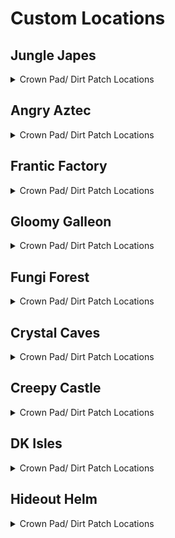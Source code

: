 # Custom Locations 

## Jungle Japes
<details>
<summary>Crown Pad/ Dirt Patch Locations</summary>

| Map | Name | Logic |
| --- | ---- | ----- |
| Jungle Japes | Near Funky |  | 
| Jungle Japes | On Painting Hill | ((l.handstand and l.islanky) or (l.twirl and l.istiny) or l.CanMoonkick() or ((l.phasewalk or l.generalclips) and (l.istiny or l.isdiddy))) | 
| Jungle Japes | Next to level entrance |  | 
| Jungle Japes | On Tree (Starting Area) |  | 
| Jungle Japes | Next to first tunnel entrance |  | 
| Jungle Japes | Diddy Cavern |  | 
| Jungle Japes | Inside Diddy's Cavern |  | 
| Jungle Japes | Inside the first tunnel - later half |  | 
| Jungle Japes | Painting Hill | (l.handstand and l.islanky) or l.CanMoonkick() or ((l.phasewalk or l.generalclips) and (l.istiny or l.isdiddy)) | 
| Jungle Japes | Shellhive Island |  | 
| Jungle Japes | Near Stump |  | 
| Jungle Japes | Near Log |  | 
| Jungle Japes | Near the Vine Pit |  | 
| Jungle Japes | Vine Pit |  | 
| Jungle Japes | Lanky Alcove Hill | (l.handstand and l.lanky) or (l.phasewalk and (l.isdiddy or l.istiny)) | 
| Jungle Japes | On the useless Lanky ramp | (l.handstand and l.islanky) or l.phasewalk | 
| Jungle Japes | Cranky-tunnel Crossing |  | 
| Jungle Japes | In the Rambi Cave |  | 
| Jungle Japes | Fairy Pool |  | 
| Jungle Japes | Behind Lanky Hut |  | 
| Jungle Japes | Behind DK Hut (1) |  | 
| Jungle Japes | Next to DK hut (2) |  | 
| Jungle Japes | Behind Storm Area Shop (1) |  | 
| Jungle Japes | Behind Storm Area Shop (2) |  | 
| Jungle Japes | Minecart Alcove |  | 
| Jungle Japes | Near High Shop |  | 
| Jungle Japes | Behind Diddy's Mountain |  | 
| Jungle Japes | Near Kong Cage |  | 
| Jungle Japes | Near Cannon to Diddy-freeing cage |  | 
| Jungle Japes | Behind the Mountain |  | 
| Jungle Japes | Near Cannon Platform |  | 
| Jungle Japes | In Troff 'n' Scoff Alcove |  | 
| Jungle Japes | Lower River |  | 
| Jungle Japes | Behind Chunky Boulder |  | 
| Japes Under Ground | Underground: Behind Cannon |  | 
| Japes Under Ground | Underground: Near Vines |  | 
| Japes Lanky Cave | Painting Room: Near Peg |  | 
| Japes Mountain | Mountain: Near Entrance (Ground) |  | 
| Japes Mountain | Mountain: Near Entrance (High) |  | 
| Japes Mountain | Mountain: On Barrel |  | 
| Japes Mountain | Mountain: Near HiLo Machine | (l.charge and l.isdiddy) or l.phasewalk, group=5 | 
| Japes Mountain | Mountain: Under Conveyor | (l.CanSlamSwitch(Levels.JungleJapes, 1) and l.isdiddy) or l.phasewalk | 
| Japes Tiny Hive | Shell: Main Room |  | 
| Japes Tiny Hive | Shell: 1st Room |  | 
| Japes Tiny Hive | Shell: 3rd Room | (l.CanSlamSwitch(Levels.JungleJapes, 1) or l.phasewalk) and l.tiny | 
</details>

## Angry Aztec
<details>
<summary>Crown Pad/ Dirt Patch Locations</summary>

| Map | Name | Logic |
| --- | ---- | ----- |
| Aztec Tiny Temple | Tiny Temple: Vulture Room | l.CanSlamSwitch(Levels.AngryAztec, 1) and l.grape and l.islanky | 
| Angry Aztec | Oasis |  | 
| Aztec Chunky5DTemple | Chunky 5DT | ((l.pineapple and l.ischunky) or l.phasewalk) | 
| Aztec Tiny Temple | Tiny Temple: Main room back-left |  | 
| Aztec Tiny Temple | Tiny Temple: Starting Room (Low) |  | 
| Aztec Tiny Temple | Tiny Temple: Starting Room (High) | l.CanSlamSwitch(Levels.AngryAztec, 1) and l.diddy | 
| Aztec Tiny Temple | Tiny Temple: Kong Free Room |  | 
| Aztec Tiny Temple | Tiny Temple: Next to Tiny cage |  | 
| Angry Aztec | Entrance tunnel - near DK door |  | 
| Angry Aztec | Blueprint Room | l.phasewalk or (l.hasMoveSwitchsanity(Switches.AztecBlueprintDoor, False) and ((l.strongKong and l.isdonkey) or (l.twirl and l.istiny))) | 
| Angry Aztec | Near Oasis Sand |  | 
| Angry Aztec | Behind Tiny Temple |  | 
| Angry Aztec | Next to Tiny Temple - left |  | 
| Angry Aztec | Next to Tiny Temple - right |  | 
| Angry Aztec | On Tiny Temple | (l.jetpack and l.diddy) or l.CanMoonkick(), group=1 | 
| Angry Aztec | Near Oasis Shop |  | 
| Angry Aztec | Behind Llama Cage |  | 
| Angry Aztec | Near Hunky Chunky Barrel |  | 
| Angry Aztec | Next to Chunky Cage (1) |  | 
| Angry Aztec | Next to Chunky Cage (2) |  | 
| Angry Aztec | Behind Chunky Cage |  | 
| Angry Aztec | Near Llama Temple (Left) |  | 
| Angry Aztec | Near Llama Temple (Right) |  | 
| Angry Aztec | Next to Llama Temple |  | 
| Angry Aztec | On Llama Temple | (l.jetpack and l.diddy) or l.CanMoonkick(), group=3 | 
| Angry Aztec | On Llama Temple (1) | (l.jetpack and l.diddy) or l.CanMoonkick() | 
| Angry Aztec | Near Sealed Quicksand Tunnel Shop |  | 
| Angry Aztec | On 5-Door Temple | (l.jetpack and l.diddy) or l.CanMoonkick(), group=3 | 
| Angry Aztec | Near Sealed Quicksand Tunnel Exterior Warp |  | 
| Angry Aztec | Near Vulture Cage | l.vines or (l.jetpack and l.diddy) or l.CanMoonkick() | 
| Angry Aztec | Under Vulture Cage |  | 
| Angry Aztec | Next to Snide |  | 
| Angry Aztec | Behind Gong-tower |  | 
| Angry Aztec | Left of Gong-tower |  | 
| Angry Aztec | Near Gong Tower |  | 
| Angry Aztec | Sealed Quicksand Tunnel |  | 
| Aztec Donkey5DTemple | DK 5DT: Dead End | (l.coconut and l.isdonkey) or l.phasewalk, group=7 | 
| Aztec Diddy5DTemple | Diddy 5DT: Dead End | (l.peanut and l.isdiddy) or l.phasewalk | 
| Aztec Lanky5DTemple | Lanky 5DT: Dead End | (l.grape and l.islanky) or l.phasewalk, group=7 | 
| Aztec Lanky5DTemple | Lanky 5DT: Near Vanilla Balloon | (l.grape and l.islanky) or l.phasewalk | 
| Aztec Tiny5DTemple | Tiny 5DT: Dead End | (l.feather and l.istiny) or l.phasewalk, group=7 | 
| Aztec Chunky5DTemple | Chunky 5DT: Path Split (1) | (l.pineapple and l.ischunky) or l.phasewalk | 
| Aztec Chunky5DTemple | Chunky 5DT: Path Split (2) | (l.pineapple and l.ischunky) or l.phasewalk | 
| Aztec Llama Temple | Llama Temple: Llama Right |  | 
| Aztec Llama Temple | Llama Temple Entrance |  | 
| Aztec Llama Temple | Llama Temple: Next to Llama Right |  | 
| Aztec Llama Temple | Llama Temple: Next to Llama Left |  | 
| Aztec Llama Temple | Llama Temple: Llama Left |  | 
| Aztec Llama Temple | Llama Temple: Matching Room | (l.grape and l.lanky) or l.phasewalk | 
| Aztec Llama Temple | In the Water | Events.AztecLlamaSpit in l.Events and l.HasGun(Kongs.any) and l.swim and l.scope and ((l.istiny and l.settings.krusha_kong == Kongs.tiny) or (not l.istiny)) | 
| Aztec Llama Temple | Llama Temple: Snoop Switch |  | 
| Aztec Llama Temple | Llama Temple: Lava Room |  | 
</details>

## Frantic Factory
<details>
<summary>Crown Pad/ Dirt Patch Locations</summary>

| Map | Name | Logic |
| --- | ---- | ----- |
| Frantic Factory | Under R and D Grate (1) | (l.grab and l.donkey) or l.CanAccessRNDRoom() | 
| Frantic Factory | Dark Room | ((l.punch and l.chunky) or l.phasewalk) | 
| Frantic Factory | Foyer Carpet |  | 
| Frantic Factory | Middle of Entrance Room |  | 
| Frantic Factory | Clock-in room left |  | 
| Frantic Factory | Clock-in room right |  | 
| Frantic Factory | Near Hatch |  | 
| Frantic Factory | Hatch Pole Center |  | 
| Frantic Factory | Hatch Pole Bottom |  | 
| Frantic Factory | Tunnel to production room |  | 
| Frantic Factory | Production Room Lower Section |  | 
| Frantic Factory | Under High Conveyors |  | 
| Frantic Factory | Past Tiny Production Bonus | l.twirl and l.tiny, group=1) | 
| Frantic Factory | On Production outside box |  | 
| Frantic Factory | Storage Room Corner |  | 
| Frantic Factory | Cranky and Candy Room |  | 
| Frantic Factory | Near Candy |  | 
| Frantic Factory | Dark Room Corner | (l.punch and l.chunky) or l.phasewalk, group=4 | 
| Frantic Factory | Arcade Room Bench |  | 
| Frantic Factory | Next to DK Arcade |  | 
| Frantic Factory | Near Snide (1) |  | 
| Frantic Factory | Near Snide (2) |  | 
| Frantic Factory | Right Corridor |  | 
| Frantic Factory | Number Game |  | 
| Frantic Factory | Under Block Tower Stairs |  | 
| Frantic Factory | On Diddy's Block Tower | (l.spring or l.CanMoonkick()) | 
| Frantic Factory | Block Tower Lower Bonus |  | 
| Frantic Factory | Funky Room (1) |  | 
| Frantic Factory | Funky Room (2) |  | 
| Frantic Factory | Funky Room (3) |  | 
| Frantic Factory | Near Funky |  | 
| Frantic Factory | Piano Room | (l.trombone and l.lanky) or l.CanAccessRNDRoom() | 
| Frantic Factory | In Lanky's Piano Room | ((l.trombone and l.islanky) or l.CanAccessRNDRoom()) | 
| Frantic Factory | Diddy R and D | (l.guitar and l.diddy) or l.CanAccessRNDRoom() | 
| Frantic Factory | In Diddy's Pincode enemies room | ((l.guitar and l.isdiddy) or l.CanAccessRNDRoom()) | 
| Frantic Factory | Chunky R and D | (l.triangle and l.chunky and l.punch) or l.CanAccessRNDRoom() | 
| Frantic Factory | In front of Chunky's toy boss room | ((l.punch and l.ischunky) or l.CanAccessRNDRoom()) | 
| Frantic Factory | Near Car Race | (l.mini and l.istiny) or l.phasewalk) | 
| Frantic Factory | Tiny race entry area | ((l.mini and l.istiny) or l.phasewalk) | 
| Frantic Factory | R and D lever room - by Tiny's barrel |  | 
| Frantic Factory | Under R and D Grate (2) | (l.grab and l.donkey) or l.phasewalk or l.generalclips | 
| Factory Crusher | Crusher: Central Safehaven | (l.strongKong and l.isdonkey) or l.phasewalk or l.generalclips | 
| Factory Power Hut | Power Shed: Corner |  | 
</details>

## Gloomy Galleon
<details>
<summary>Crown Pad/ Dirt Patch Locations</summary>

| Map | Name | Logic |
| --- | ---- | ----- |
| Gloomy Galleon | Under Cranky | (l.punch and l.chunky) or l.phasewalk or l.CanSkew(False) | 
| Galleon Lighthouse | Lighthouse: Interior Rear |  | 
| Gloomy Galleon | Near Cactus |  | 
| Gloomy Galleon | Next to Cannonball - in front | l.CanGetOnCannonGamePlatform() | 
| Gloomy Galleon | Next to Cannonball - behind | l.CanGetOnCannonGamePlatform() | 
| Gloomy Galleon | Next to cannon in cannonball room | l.CanGetOnCannonGamePlatform() | 
| Gloomy Galleon | Entrance tunnel - under tag barrel |  | 
| Gloomy Galleon | Near Chest Cannon (1) |  | 
| Gloomy Galleon | Near Chest Cannon (2) |  | 
| Gloomy Galleon | Near Chest GB Tunnel |  | 
| Gloomy Galleon | Behind Punch GB Chest (1) |  | 
| Gloomy Galleon | Behind Punch GB Chest (2) |  | 
| Gloomy Galleon | Behind the ship you shoot onto with the cannon |  | 
| Galleon2DShip | Galleon Lanky 2DS Inside Chest |  | 
| Gloomy Galleon | Left of Cranky |  | 
| Gloomy Galleon | In front of Cranky |  | 
| Gloomy Galleon | Near Bridge Warp 3 |  | 
| Gloomy Galleon | On Lighthouse Platform (Rocketbarrel) |  | 
| Gloomy Galleon | On Lighthouse Platform (Baboon Blast) |  | 
| Gloomy Galleon | Next to Lighthouse ladder |  | 
| Gloomy Galleon | Lighthouse: Under Enguarde Box | Events.LighthouseEnguarde in l.Events | 
| Gloomy Galleon | In Enguarde Alcove | Events.LighthouseEnguarde in l.Events | 
| Gloomy Galleon | In Front of Mermaid Palace | Events.LighthouseEnguarde in l.Events | 
| Gloomy Galleon | On Rocketbarrel platform |  | 
| Gloomy Galleon | Blueprint Alcove |  | 
| Gloomy Galleon | Behind Snide's |  | 
| Gloomy Galleon | Shipyard: On top of Tiny Submarine | Events.ShipyardEnguarde in l.Events | 
| Gloomy Galleon | In the Shipwreck with Replenishables | Events.ShipyardEnguarde in l.Events | 
| Gloomy Galleon | Behind Musical Cactus | Events.ShipyardEnguarde in l.Events | 
| Gloomy Galleon | On Top of Mechfish Grate | Events.ShipyardEnguarde in l.Events | 
| Gloomy Galleon | On Gold Tower | ((l.balloon and l.islanky) and Events.WaterRaised in l.Events or l.advanced_platforming) or l.CanMoonkick() | 
| Gloomy Galleon | Galleon Treasure Room UnderWater | Events.ShipyardTreasureRoomOpened in l.Events | 
| Galleon Sick Bay | Seasick Ship: Left of Cannon |  | 
| Galleon Sick Bay | Sick Bay: Chunky ship entrance |  | 
| Galleon Sick Bay | Seasick Ship: Right of Cannon |  | 
| Galleon Sick Bay | Sick Bay: Chunky ship - back left corner |  | 
| Galleon Sick Bay | Sick Bay: Chunky ship - behind the non-alcoholic tower | ((l.punch and l.ischunky) or l.phasewalk) | 
| Galleon Sick Bay | Seasick Ship: Behind Spinning Barrels | (l.punch and l.ischunky) or l.phasewalk | 
| Galleon Lighthouse | Lighthouse: Bottom Left |  | 
| Galleon Lighthouse | Lighthouse: Back Right |  | 
| Galleon Lighthouse | Lighthouse: Behind Whomp's Fortress floor 2 |  | 
| Galleon Lighthouse | Lighthouse: On top of Whomp's Fortress |  | 
</details>

## Fungi Forest
<details>
<summary>Crown Pad/ Dirt Patch Locations</summary>

| Map | Name | Logic |
| --- | ---- | ----- |
| Fungi Forest | Giant Mushroom High Ladder Platform |  | 
| Fungi Forest | Front of Beanstalk |  | 
| Fungi Forest | Mill Grass |  | 
| Fungi Forest | Near Well |  | 
| Fungi Forest | Behind Clock |  | 
| Fungi Forest | In front of Clock |  | 
| Fungi Forest | Near Blue Tunnel |  | 
| Fungi Forest | Near Snide's HQ | (l.TimeAccess(Regions.MillArea, Time.Day)) | 
| Fungi Forest | Behind Diddy Barn |  | 
| Fungi Forest | Left of Diddy Barn |  | 
| Fungi Forest | Next to Diddy Pad |  | 
| Fungi Forest | Behind Dark Attic |  | 
| Fungi Forest | Near Mill Tag |  | 
| Fungi Forest | Near Well Exit |  | 
| Fungi Forest | Near Winch |  | 
| Fungi Forest | Near Mill Punch Door |  | 
| Fungi Forest | Next to Crusher Output |  | 
| Fungi Forest | En route to DK Barn |  | 
| Fungi Forest | Right of DK Barn |  | 
| Fungi Forest | Far Right of DK Barn |  | 
| Fungi Forest | Behind DK Barn |  | 
| Fungi Forest | Far Left of DK Barn |  | 
| Fungi Forest | Near DK Barn |  | 
| Fungi Forest | Near Funky with the fenced in Chunky coins | (l.TimeAccess(Regions.WormArea, Time.Night) or l.phasewalk) | 
| Fungi Forest | On the Tomato Field |  | 
| Fungi Forest | Near Funky's |  | 
| Fungi Forest | Near Beanstalk Area Entrance |  | 
| Fungi Forest | Near Beanstalk |  | 
| Fungi Forest | Near Beanstalk Mini Monkey |  | 
| Fungi Forest | Near Giant Mushroom |  | 
| Fungi Forest | Near Yellow Tunnel |  | 
| Fungi Forest | Near Cranky |  | 
| Fungi Forest | Near Lower Baboon Blast Ladder |  | 
| Fungi Forest | Near Baboon Blast |  | 
| Fungi Forest | Above Upper Baboon Blast Ladder |  | 
| Fungi Forest | Highest Giant Mushroom Platform |  | 
| Fungi Forest | Behind Rabbit |  | 
| Fungi Forest | Next to Rabbit's house |  | 
| Fungi Forest | Under Owl Tree |  | 
| Fungi Forest | Under the Owl Tree |  | 
| Fungi Forest | Near Owl Tree |  | 
| Fungi Forest | Near Owl Rocketbarrel (1) |  | 
| Fungi Forest | Near Owl Rocketbarrel (2) |  | 
| Fungi Forest | Top of Owl Tree | ((l.jetpack and l.isdiddy) or l.CanMoonkick()) | 
| Fungi Forest | On Mill |  | 
| Forest Anthill | Anthill: Orange Platform |  | 
| Forest Winch Room | Winch Room: Opposite Entrance |  | 
| Fungi Forest | Near Thornvine Barn |  | 
| Forest Thornvine Barn | DK Barn: Near Entrance |  | 
| Forest Thornvine Barn | DK Barn: Near Ladder |  | 
| Forest Thornvine Barn | Thornvine Barn: Next to ladder |  | 
| Forest Thornvine Barn | In Thornvine Barn |  | 
| Forest Mill Front | Mill Front: Near Conveyor |  | 
| Forest Mill Front | Mill Front: Near Mini Monkey |  | 
| Forest Mill Front | near DK's levers |  | 
| Forest Mill Back | Mill Back: near Chunky's coins |  | 
| Forest Giant Mushroom | Giant Mushroom: Near Tiny Bonus |  | 
| Forest Giant Mushroom | Giant Mushroom: Near Gun Switches |  | 
| Forest Giant Mushroom | Giant Mushroom: Near Bottom Cannon |  | 
| Forest Giant Mushroom | Giant Mushroom: Near Night Door Vines |  | 
| Forest Giant Mushroom | Giant Mushroom: Next to a cannon | ((l.istiny and l.twirl) or (l.isdonkey and l.settings.krusha_kong != Kongs.donkey)) | 
| Forest Giant Mushroom | Giant Mushroom: Next to the cannon below the night door |  | 
| Forest Giant Mushroom | Giant Mushroom: On Top Viney Platform |  | 
| Forest Mill Attic | Mill Attic: Near Box |  | 
| Forest Lanky Zingers Room | Mushroom Leap: Opposite Entrance |  | 
| Forest Lanky Mushrooms Room | Mushroom Slam: Opposite Entrance |  | 
| Forest Chunky Face Room | Face Puzzle: Near Puzzle |  | 
| Forest Mill Back | Mill Rear: Near Thatch |  | 
| Forest Spider | Spider: Opposite Entrance |  | 
</details>

## Crystal Caves
<details>
<summary>Crown Pad/ Dirt Patch Locations</summary>

| Map | Name | Logic |
| --- | ---- | ----- |
| Caves Rotating Cabin | Rotating Room: Left Portion | l.Slam and l.isdonkey | 
| Crystal Caves | Giant Kosha Room |  | 
| Crystal Caves | In Tiny Ice Shield | ((Events.CavesMonkeyportAccess in l.Events or l.CanPhaseswim())) | 
| Crystal Caves | In Chunky Ice Shield | Events.CavesLargeBoulderButton in l.Events or l.CanPhaseswim() or l.generalclips | 
| Crystal Caves | On 5DI Pillar | (l.jetpack and l.isdiddy) or (l.twirl and l.istiny and l.settings.krusha_kong != Kongs.tiny) | 
| Crystal Caves | On top of the Igloo |  | 
| Crystal Caves | Under tag barrel near igloo |  | 
| Crystal Caves | In front of Igloo | (l.HasGun(Kongs.any) and ((l.istiny and l.settings.krusha_kong == Kongs.tiny) or (not l.istiny))) or l.Slam | 
| Crystal Caves | In Hidden Bonus Room |  | 
| Crystal Caves | Near Primate Punch wall opposite cranky |  | 
| Crystal Caves | In Giant Boulder Room |  | 
| Crystal Caves | In front of Cranky |  | 
| Crystal Caves | Near Ice Castle Tag (1) |  | 
| Crystal Caves | Near Ice Castle Tag (2) |  | 
| Crystal Caves | Near Ice Castle Tag (3) |  | 
| Crystal Caves | Next to Ice Castle |  | 
| Crystal Caves | On Ice Castle | (l.balloon and l.islanky) or (l.jetpack and l.isdiddy) or l.advanced_platforming | 
| Crystal Caves | Near Small Boulder |  | 
| Crystal Caves | Near Primate Punch wall near snide |  | 
| Crystal Caves | Near Snide's HQ |  | 
| Crystal Caves | Under Small Boulder |  | 
| Crystal Caves | Near Primate Punch wall near entrance |  | 
| Crystal Caves | Near Gorilla Gone Room |  | 
| Crystal Caves | In Gorilla Gone Room | (l.punch and l.chunky) or l.phasewalk or l.CanPhaseswim() | 
| Crystal Caves | Near Kasplat Spire |  | 
| Crystal Caves | Near Funky's |  | 
| Crystal Caves | Near Funky under Diddy's barrel |  | 
| Crystal Caves | Hidden Kasplat Room |  | 
| Crystal Caves | Near lanky's 1DC - lower |  | 
| Crystal Caves | Near 1DC Headphones |  | 
| Crystal Caves | Next to Lanky 1DC - upper |  | 
| Crystal Caves | Next to Donkey 1DC - left |  | 
| Crystal Caves | Near Rotating Room (1) |  | 
| Crystal Caves | Near Rotating Room (2) |  | 
| Crystal Caves | High Cabin Kasplat Platform |  | 
| Crystal Caves | Near Rotating Room Rocketbarrel |  | 
| Crystal Caves | Near Tiny 5DC |  | 
| Crystal Caves | Near Tag barrel at 5D Cabin |  | 
| Crystal Caves | Near Diddy Upper 5DC |  | 
| Crystal Caves | Near Diddy top 5D Cabin door |  | 
| Caves Diddy Igloo | Diddy 5DI: Center |  | 
| Caves Donkey Igloo | DK 5DI: Behind Maze |  | 
| Caves Lanky Igloo | Lanky 5DI: High Platform | ((l.balloon or l.advanced_platforming) and l.islanky) or (l.advanced_platforming and (l.isdiddy or l.istiny)) | 
| Caves Tiny Igloo | Tiny 5DI: Opposite Entrance |  | 
| Caves Lanky Cabin | Lanky 1DC: Carpet |  | 
| Caves Chunky Cabin | Chunky 5DC: Back Left Corner |  | 
| Caves Diddy Upper Cabin | Diddy Upper 5DC: Right |  | 
| Caves Donkey Cabin | DK 5DC: Opposite Entrance |  | 
| Caves Frozen Castle | Frozen Castle: Next to Slam Puzzle - left |  | 
| Caves Frozen Castle | Frozen Castle: Next to Slam Puzzle - right |  | 
| Caves Tiny Cabin | Tiny Cabin: Interior | l.oranges, group=1) | 
</details>

## Creepy Castle
<details>
<summary>Crown Pad/ Dirt Patch Locations</summary>

| Map | Name | Logic |
| --- | ---- | ----- |
| Castle Greenhouse | Greenhouse: Center | l.islanky or l.settings.free_trade_items | 
| Creepy Castle | Top of Castle near shop |  | 
| Castle Greenhouse | Greenhouse: Dead End (1) |  | 
| Castle Greenhouse | Greenhouse: Dead End (2) |  | 
| Castle Greenhouse | Greenhouse: GB Box |  | 
| Castle Greenhouse | Greenhouse: Dead End (3) |  | 
| Creepy Castle | Near Tree |  | 
| Creepy Castle | Next to Lanky coin tree (near catacombs door) |  | 
| Creepy Castle | Near Crypt Entrance (1) |  | 
| Creepy Castle | Near Crypt Entrance (2) |  | 
| Creepy Castle | Near Crypt Entrance (3) |  | 
| Creepy Castle | Between the catacombs door and Tiny Kasplat |  | 
| Creepy Castle | Near the Catacombs Door |  | 
| Creepy Castle | Upper Gravestone |  | 
| Creepy Castle | Near Dungeon Tunnel Steps |  | 
| Creepy Castle | Near Dungeon Tunnel |  | 
| Creepy Castle | Near Kasplat Pole |  | 
| Creepy Castle | Next to the Drawing Drawbridge |  | 
| Creepy Castle | Near Lower Rocketbarrel |  | 
| Creepy Castle | Near Lower Tag Barrel |  | 
| Creepy Castle | Near Headphones |  | 
| Creepy Castle | Near Drawbridge Exit |  | 
| Creepy Castle | Near Cranky |  | 
| Creepy Castle | Near Shed |  | 
| Creepy Castle | Next to Greenhouse |  | 
| Creepy Castle | Near Wind Tower (1) |  | 
| Creepy Castle | Top of Castle near fence |  | 
| Creepy Castle | Near Snide's HQ |  | 
| Creepy Castle | On Wind Tower | l.jetpack and l.isdiddy, group=5) | 
| Castle Ballroom | Ballroom: Near Left Candle |  | 
| Castle Ballroom | Ballroom: Near Right Candle |  | 
| Castle Ballroom | Ballroom - Back Left |  | 
| Castle Ballroom | Ballroom - Back Right |  | 
| Castle Dungeon | Dungeon: Near Diddy Room Entrance |  | 
| Castle Dungeon | Dungeon: DK Dungeon Room | (l.CanSlamSwitch(Levels.CreepyCastle, 3) and l.donkey) or l.phasewalk | 
| Castle Dungeon | Dungeon: Under the chunky balloon without coins | ((l.punch and l.ischunky) or l.phasewalk) | 
| Castle Shed | Shed: Near Entrance |  | 
| Castle Lower Cave | Crypt Hub: Lower Portion |  | 
| Castle Lower Cave | Crypt Hub: Behind Lanky Crypt |  | 
| Castle Lower Cave | Crypt Hub: Near Funky's |  | 
| Castle Lower Cave | Behind Mausoleum Entrance |  | 
| Castle Crypt | 3Kong crypt entrance |  | 
| Castle Crypt | Chunky Crypt: Near Coffin | (l.pineapple and l.ischunky) or l.phasewalk, group=3 | 
| Castle Crypt | Diddy Crypt: Near Coffin | (l.peanut and l.isdiddy) or l.phasewalk, group=3 | 
| Castle Mausoleum | 2kong crypt entrance |  | 
| Castle Mausoleum | Lanky Crypt: Lanky Tunnel |  | 
| Castle Upper Cave | Tunnel: Near Pit |  | 
| Castle Upper Cave | Tunnel: Near Candy's |  | 
| Castle Library | Library: Enemy Gauntlet Room |  | 
| Castle Library | Library: Flying Book Room |  | 
| Castle Museum | Museum: Near Race |  | 
| Castle Museum | Museum - Pillar Front | ((l.monkeyport and l.istiny) or l.phasewalk) | 
| Castle Museum | Museum - Pillar Back Right | ((l.monkeyport and l.istiny) or l.phasewalk) | 
| Castle Museum | Museum: Behind Pillar | (l.monkeyport and l.istiny) or l.phasewalk | 
| Castle Museum | Museum - Pillar Back Left | ((l.monkeyport and l.istiny) or l.phasewalk) | 
| Castle Museum | Museum: Main Room |  | 
| Castle Trash Can | Trash Can: Near Cheese |  | 
| Castle Tree | Tree: Starting Room |  | 
</details>

## DK Isles
<details>
<summary>Crown Pad/ Dirt Patch Locations</summary>

| Map | Name | Logic |
| --- | ---- | ----- |
| Isles Snide Room | Snide's Room: Under Rock | l.chunky and l.barrels | 
| Fungi Forest Lobby | Fungi Lobby: Gorilla Gone Box | ((l.coconut and l.peanut and l.grape and l.feather and l.pineapple and l.donkey and l.diddy and l.lanky and l.tiny) or l.phasewalk) and l.chunky and l.gorillaGone | 
| Isles | Front of Fungi Building |  | 
| Isles | On Aztec Building |  | 
| Isles | Under Caves Lobby Entrance |  | 
| Creepy Castle Lobby | Castle Lobby: Center | ((l.chunky and l.balloon and l.islanky and l.barrels) or l.CanMoonkick() or (l.advanced_platforming and l.istiny and l.twirl and l.settings.krusha_kong != Kongs.tiny)) | 
| Training Grounds | Banana Hoard | (l.vines or l.CanMoonkick() or l.phasewalk) | 
| Training Grounds | Training Grounds Rear Tunnel |  | 
| KLumsy | Back of Prison |  | 
| Isles | Behind Fungi Building |  | 
| Isles | Fungi Platform |  | 
| Isles | Waterfall Platform |  | 
| Isles | Near Caves Lobby Tree (1) |  | 
| Isles | Near K. Rool |  | 
| Isles | Near Fungi Cannon |  | 
| Isles | In Fungi Boulder | (l.settings.open_lobbies or Events.GalleonKeyTurnedIn in l.Events or l.phasewalk) | 
| Isles | Near Caves Lobby Tree (2) |  | 
| Isles | Isles Boulders |  | 
| Isles | Front of Aztec Building |  | 
| Isles | Behind Aztec Building |  | 
| Isles | Outside K. Lumsy |  | 
| Isles | Near Monkeyport (1) |  | 
| Isles | Near Monkeyport (2) |  | 
| Isles | Under DK Caged GB |  | 
| Isles | Back of Kroc Isle (Lower) |  | 
| Isles | Back of Kroc Isle (Middle) |  | 
| Isles | Behind Factory Lobby Entrance |  | 
| Isles | Right of Factory Lobby Entrance |  | 
| Isles | Behind Helm Lobby Entrance |  | 
| Isles | Left Kroc Isle Arm (1) |  | 
| Isles | Left Kroc Isle Arm (2) |  | 
| Isles | Right Kroc Isle Arm |  | 
| Isles | Fairy Isle |  | 
| Isles | Behind BFI |  | 
| Isles | Small Island |  | 
| Jungle Japes Lobby | Jungle Japes Lobby: Near Tag Barrel |  | 
| Jungle Japes Lobby | Japes Lobby: Near Portal |  | 
| Angry Aztec Lobby | Aztec Lobby: In Front of Feather Door |  | 
| Angry Aztec Lobby | Aztec Lobby: Behind Feather Door (1) | l.hasMoveSwitchsanity(Switches.IslesAztecLobbyFeather, False) or l.phasewalk | 
| Angry Aztec Lobby | Aztec Lobby: Behind Feather Door (2) | l.hasMoveSwitchsanity(Switches.IslesAztecLobbyFeather, False) or l.phasewalk | 
| Frantic Factory Lobby | Factory Lobby: Near Lever |  | 
| Frantic Factory Lobby | Factory Lobby: High Platform | ((l.grab and l.isdonkey) or l.CanMoonkick() or (l.advanced_platforming and (l.isdiddy or l.istiny or l.ischunky))) | 
| Frantic Factory Lobby | Factory Lobby: Above Portal | ((l.grab and l.donkey) or (l.advanced_platforming and (l.isdiddy or l.istiny or l.ischunky))) | 
| Gloomy Galleon Lobby | Galleon Lobby: Right of Portal |  | 
| Gloomy Galleon Lobby | Galleon Lobby: Left of Portal |  | 
| Gloomy Galleon Lobby | Galleon Lobby: Behind Mini Monkey Gate | ((l.mini and l.CanSlamSwitch(Levels.GloomyGalleon, 2) and l.istiny and l.chunky and l.swim) or l.CanPhaseswim()) and (not l.IsLavaWater() or l.Melons >= 3) | 
| Fungi Forest Lobby | Forest Lobby: On Tag Crate |  | 
| Crystal Caves Lobby | Caves Lobby: On the Lava | ((l.punch and l.strongKong and l.isdonkey) or l.phasewalk or l.ledgeclip) | 
| Crystal Caves Lobby | Caves Lobby: Right of Portal |  | 
| Crystal Caves Lobby | Caves Lobby: High Platform | (l.jetpack and l.isdiddy) or l.CanMoonkick() | 
| Crystal Caves Lobby | Caves Lobby: Blueprint Room | (l.punch and l.chunky) or l.phasewalk or l.ledgeclip | 
| Creepy Castle Lobby | Castle Lobby: Behind the entrance |  | 
| Creepy Castle Lobby | Castle Lobby: Right of Entrance |  | 
| Creepy Castle Lobby | Castle Lobby: Left of Portal |  | 
| Hideout Helm Lobby | Helm Lobby: Next to Tag Barrel |  | 
| Hideout Helm Lobby | Helm Lobby: Bonus Platform | (l.vines and l.gorillaGone and l.ischunky) or (l.advanced_platforming and l.istiny and l.twirl) | 
| Hideout Helm Lobby | Helm Lobby: Blueprint Platform | ((l.coconut and l.scope) or (l.twirl and l.istiny and l.advanced_platforming)) | 
| Training Grounds | Training Grounds: Far Mountain |  | 
| Training Grounds | Training Grounds: On the rear hill |  | 
| Training Grounds | Training Grounds: On the entrance hill | ((l.twirl and l.istiny) or (l.advanced_platforming and l.isdonkey and l.settings.krusha_kong != Kongs.donkey)) | 
| Training Grounds | Training Grounds: Near Mountain | (l.twirl and l.istiny) or (l.advanced_platforming and l.isdonkey and l.settings.krusha_kong != Kongs.donkey) | 
| Training Grounds | Training Grounds: Rear Cave |  | 
| Training Grounds | Training Grounds: Banana Hoard | l.vines or l.CanMoonkick() or l.phasewalk | 
| Training Grounds | Training Grounds: Under Water | l.HasGun(Kongs.any) and ((l.istiny and l.settings.krusha_kong == Kongs.tiny) or (not l.istiny)) and l.swim and l.scope | 
| Training Grounds | Training Grounds: Under Water in Corner | l.HasGun(Kongs.any) and ((l.istiny and l.settings.krusha_kong == Kongs.tiny) or (not l.istiny)) and l.swim and l.scope | 
| Training Grounds | Training Grounds: Near Pool |  | 
| Treehouse | Back of the treehouse |  | 
| Banana Fairy Room | Fairy Island: Right of Queen |  | 
| Banana Fairy Room | Fairy Island: Behind Queen |  | 
| Banana Fairy Room | Banana Fairy Room: Behind Fairy Chair |  | 
| Banana Fairy Room | Behind the Rareware Door |  | 
| Banana Fairy Room | Fairy Island: Rareware Room |  | 
| Isles Snide Room | Next to Snides |  | 
| KLumsy | K. Lumsy: Back Right |  | 
| KLumsy | K. Lumsy: Near Left |  | 
| KLumsy | Under K. Lumsy | (l.IsKLumsyFree() or l.phasewalk) | 
</details>

## Hideout Helm
<details>
<summary>Crown Pad/ Dirt Patch Locations</summary>

| Map | Name | Logic |
| --- | ---- | ----- |
| Hideout Helm | Metal grate by Mini Monkey barrel | ( l.lanky and l.handstand and ((l.chunky and l.pineapple and l.vines) or l.phasewalk) and ( l.settings.helm_setting == HelmSetting.skip_all or ( Events.HelmDonkeyDone in l.Events and Events.HelmChunkyDone in l.Events and Events.HelmTinyDone in l.Events and Events.HelmLankyDone in l.Events and Events.HelmDiddyDone in l.Events ) ) ) | 
| Hideout Helm | Mini Monkey room right side | ( l.lanky and l.handstand and ((l.chunky and l.pineapple and l.vines) or l.phasewalk) and ( l.settings.helm_setting == HelmSetting.skip_all or ( Events.HelmDonkeyDone in l.Events and Events.HelmChunkyDone in l.Events and Events.HelmTinyDone in l.Events and Events.HelmLankyDone in l.Events and Events.HelmDiddyDone in l.Events ) ) ) | 
| Hideout Helm | Pineapple switch room in ammo alcove | ( l.lanky and l.handstand and l.settings.helm_setting == HelmSetting.skip_all or ( Events.HelmDonkeyDone in l.Events and Events.HelmChunkyDone in l.Events and Events.HelmTinyDone in l.Events and Events.HelmLankyDone in l.Events and Events.HelmDiddyDone in l.Events ) ) | 
| Hideout Helm | First room left of Tag barrel | ( l.settings.helm_setting == HelmSetting.skip_all or ( Events.HelmDonkeyDone in l.Events and Events.HelmChunkyDone in l.Events and Events.HelmTinyDone in l.Events and Events.HelmLankyDone in l.Events and Events.HelmDiddyDone in l.Events ) ) | 
| Hideout Helm | Top of Blast-o-Matic | ( l.jetpack and l.isdiddy and ( l.settings.helm_setting == HelmSetting.skip_all or ( Events.HelmDonkeyDone in l.Events and Events.HelmChunkyDone in l.Events and Events.HelmTinyDone in l.Events and Events.HelmLankyDone in l.Events and Events.HelmDiddyDone in l.Events ) ) ) | 
| Hideout Helm | Blast-o-Matic platform left side | ( l.settings.helm_setting == HelmSetting.skip_all or ( Events.HelmDonkeyDone in l.Events and Events.HelmChunkyDone in l.Events and Events.HelmTinyDone in l.Events and Events.HelmLankyDone in l.Events and Events.HelmDiddyDone in l.Events ) ) | 
| Hideout Helm | Blast-o-Matic platform right side | ( l.settings.helm_setting == HelmSetting.skip_all or ( Events.HelmDonkeyDone in l.Events and Events.HelmChunkyDone in l.Events and Events.HelmTinyDone in l.Events and Events.HelmLankyDone in l.Events and Events.HelmDiddyDone in l.Events ) ) | 
| Hideout Helm | Under K. Rool door | ( l.settings.helm_setting == HelmSetting.skip_all or ( Events.HelmDonkeyDone in l.Events and Events.HelmChunkyDone in l.Events and Events.HelmTinyDone in l.Events and Events.HelmLankyDone in l.Events and Events.HelmDiddyDone in l.Events ) ) | 
| Hideout Helm | Navigation room near terminals |  | 
| Hideout Helm | Navigation room near left window |  | 
| Hideout Helm | Navigation room near right window |  | 
| Hideout Helm | K. Rool room near kong faces | l.CrownDoorOpened() or l.generalclips | 
| Hideout Helm | K. Rool room in front of chair | l.CrownDoorOpened() or l.generalclips | 
</details>
